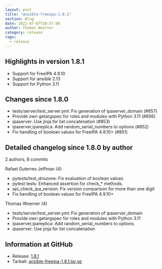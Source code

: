 ```yaml
---
layout: post
title: "ansible-freeipa-1.8.1"
section: Blog
date: 2022-07-07T10:57:00
author: Thomas Woerner
category: release
tags:
  - release
---
```


Highlights in version 1.8.1
-------------------

  - Support for FreeIPA 4.9.10
  - Support for ansible 2.13
  - Support for Python 3.11

Changes since 1.8.0
-------------------

  - tests/server/test_server.yml: Fix generation of ipaserver_domain (#857)
  - Provide own getargspec for roles and modules with Python 3.11 (#856)
  - ipaserver: Use jinja for list concatenation (#853)
  - ipaserver,ipareplica: Add random_serial_numbers to options (#852)
  - Fix handling of boolean values for FreeIPA 4.9.10+ (#851)

Detailed changelog since 1.8.0 by author
----------------------------------------
  2 authors, 8 commits

Rafael Guterres Jeffman (4)

  - pytests/test_dnszone: Fix evaluation of boolean values
  - pytest tests: Enhanced assertion for check_* methods.
  - api_check_ipa_version: Fix version comparison for more than one digit
  - Fix handling of boolean values for FreeIPA 4.9.10+

Thomas Woerner (4)

  - tests/server/test_server.yml: Fix generation of ipaserver_domain
  - Provide own getargspec for roles and modules with Python 3.11
  - ipaserver,ipareplica: Add random_serial_numbers to options
  - ipaserver: Use jinja for list concatenation

Information at GitHub
---------------------
* Release: [1.8.1](https://github.com/freeipa/ansible-freeipa/releases/tag/v1.8.1)
* Tarball: [ansible-freeipa-1.8.1.tar.gz](https://github.com/freeipa/ansible-freeipa/archive/refs/tags/v1.8.1.tar.gz)
